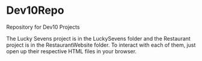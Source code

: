 # Dev10Repo
Repository for Dev10 Projects

The Lucky Sevens project is in the LuckySevens folder and the Restaurant project is in the RestaurantWebsite
folder. To interact with each of them, just open up their respective HTML files in your browser.